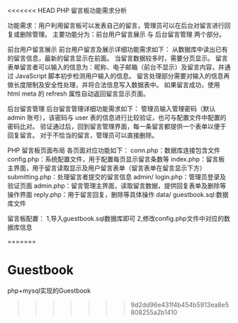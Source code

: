 <<<<<<< HEAD
PHP 留言板功能需求分析

功能需求：用户利用留言板可以发表自己的留言，管理员可以在后台对留言进行回复或删除管理。
主要功能分为：前台用户留言展示 与 后台留言管理 两个部分。

前台用户留言展示
前台用户留言及展示详细功能需求如下：
从数据库中读出已有的留言信息，最新的留言显示在前面。
当留言数据较多时，需要分页显示。
留言表单留言者可以输入的信息为：昵称、电子邮箱（前台不显示）及留言内容，并通过 JavaScript 脚本初步检测用户输入的信息。
留言处理部分需要对输入的信息再做长度限制及安全性处理，并将合法信息写入数据表中。
如果留言成功，使用 html meta 的 refresh 属性自动返回留言显示页面。

后台留言管理
后台留言管理详细功能需求如下：
管理员输入管理密码（默认 admin 账号），该密码与 user 表的信息进行比较验证，也可与配置文件中配置的密码比对。
验证通过后，回到留言管理界面，每一条留言都提供一个表单以便于回复留言。
对于不恰当的留言，管理员可以直接删除。

PHP 留言板页面布局
各页面对应功能如下：
conn.php：数据库连接包含文件
config.php：系统配置文件，用于配置每页显示留言条数等
index.php：留言板主界面，用于留言读取显示及用户留言表单（留言表单在留言显示下方）
submitting.php：处理留言者提交的留言信息
admin/
login.php：管理员登录及验证页面
admin.php：留言管理主界面，读取留言数据，提供回复表单及删除等操作界面
reply.php：用于留言回复，删除等具体操作
data/
guestbook.sql:数据库文件

留言板配置：
1,导入guestbook.sql数据库即可
2,修改config.php文件中对应的数据库信息

=======
# Guestbook
php+mysql实现的Guestbook
>>>>>>> 9d2dd96e431f4b454b5913ea8e5808255a2b1410
